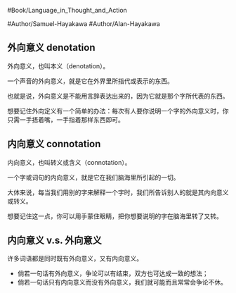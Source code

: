 #Book/Language_in_Thought_and_Action 

#Author/Samuel-Hayakawa 
#Author/Alan-Hayakawa 

## 外向意义 denotation 

外向意义，也叫本义（denotation）。

一个声音的外向意义，就是它在外界里所指代或表示的东西。

也就是说，外向意义是不能用言辞表达出来的，因为它就是那个字所代表的东西。

想要记住外向定义有一个简单的办法：每次有人要你说明一个字的外向意义时，你只需一手捂着嘴，一手指着那样东西即可。

## 内向意义 connotation

内向意义，也叫转义或含义（connotation）。

一个字或词句的内向意义，就是它在我们脑海里所引起的一切。

大体来说，每当我们用别的字来解释一个字时，我们所告诉别人的就是其内向意义或转义。

想要记住这一点，你可以用手蒙住眼睛，把你想要说明的字在脑海里转了又转。

## 内向意义 v.s. 外向意义

许多词语都是同时既有外向意义，又有内向意义。

- 倘若一句话有外向意义，争论可以有结束，双方也可达成一致的想法；
- 倘若一句话只有内向意义而没有外向意义，我们就可能而且常常会争论不休。
